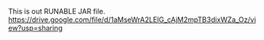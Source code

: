 This is out RUNABLE JAR file.
https://drive.google.com/file/d/1aMseWrA2LElG_cAjM2mpTB3dixWZa_Oz/view?usp=sharing